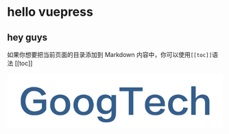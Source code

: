 # hello vuepress
## hey guys

如果你想要把当前页面的目录添加到 Markdown 内容中，你可以使用`[[toc]]`语法
[[toc]]

![VuePress Logo](/images/logo.png)
